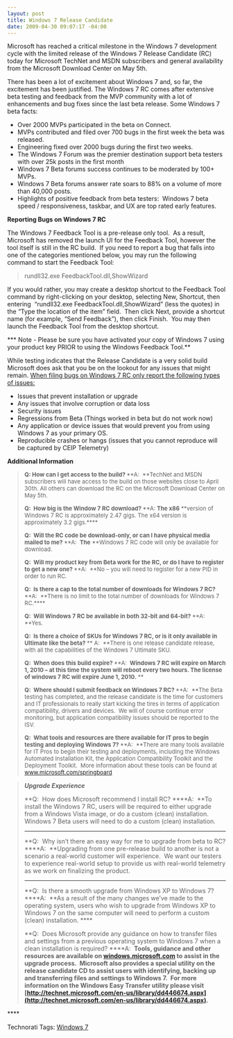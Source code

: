 ```yaml
---
layout: post
title: Windows 7 Release Candidate
date: 2009-04-30 09:07:17 -04:00
---
```


Microsoft has reached a critical milestone in the Windows 7 development cycle with the limited release of the Windows 7 Release Candidate (RC) today for Microsoft TechNet and MSDN subscribers and general availability from the Microsoft Download Center on May 5th.

There has been a lot of excitement about Windows 7 and, so far, the excitement has been justified. The Windows 7 RC comes after extensive beta testing and feedback from the MVP community with a lot of enhancements and bug fixes since the last beta release. Some Windows 7 beta facts:

*   Over 2000 MVPs participated in the beta on Connect. 
*   MVPs contributed and filed over 700 bugs in the first week the beta was released. 
*   Engineering fixed over 2000 bugs during the first two weeks. 
*   The Windows 7 Forum was the premier destination support beta testers with over 25k posts in the first month 
*   Windows 7 Beta forums success continues to be moderated by 100+ MVPs. 
*   Windows 7 Beta forums answer rate soars to 88% on a volume of more than 40,000 posts. 
*   Highlights of positive feedback from beta testers:  Windows 7 beta speed / responsiveness, taskbar, and UX are top rated early features.   

**Reporting Bugs on Windows 7 RC**

The Windows 7 Feedback Tool is a pre-release only tool.  As a result, Microsoft has removed the launch UI for the Feedback Tool, however the tool itself is still in the RC build.  If you need to report a bug that falls into one of the categories mentioned below, you may run the following command to start the Feedback Tool: 

> rundll32.exe FeedbackTool.dll,ShowWizard

If you would rather, you may create a desktop shortcut to the Feedback Tool command by right-clicking on your desktop, selecting New, Shortcut, then entering  “rundll32.exe FeedbackTool.dll,ShowWizard” (less the quotes) in the “Type the location of the item” field.  Then click Next, provide a shortcut name (for example, “Send Feedback”), then click Finish.  You may then launch the Feedback Tool from the desktop shortcut.

*** Note - Please be sure you have activated your copy of Windows 7 using your product key PRIOR to using the Windows Feedback Tool.**

While testing indicates that the Release Candidate is a very solid build Microsoft does ask that you be on the lookout for any issues that might remain. <u>When filing bugs on Windows 7 RC only report the following types of issues:</u>

*   Issues that prevent installation or upgrade 
*   Any issues that involve corruption or data loss 
*   Security issues 
*   Regressions from Beta (Things worked in beta but do not work now) 
*   Any application or device issues that would prevent you from using Windows 7 as your primary OS. 
*   Reproducible crashes or hangs (issues that you cannot reproduce will be captured by CEIP Telemetry)   

**Additional Information**

> **<font size="2">Q: How can I get access to the build?
> </font>**<font size="2">**A:  **TechNet and MSDN subscribers will have access to the build on those websites close to April 30th. All others can download the RC on the Microsoft Download Center on May 5th.</font>
> 
> **<font size="2">Q:  How big is the Window 7 RC download?
> </font>**<font size="2">**A: **The x86** **version of Windows 7 RC is approximately 2.47 gigs. The x64 version is approximately 3.2 gigs.****</font>
>    **<font size="2"></font>**
> 
> **<font size="2">Q:  Will the RC code be download-only, or can I have physical media mailed to me?
> </font>**<font size="2">**A:  **The** **Windows 7 RC code will only be available for download.  </font>
>    **<font size="2"></font>**
> 
> **<font size="2">Q:  Will my product key from Beta work for the RC, or do I have to register to get a new one?
> </font>**<font size="2">**A:  **No – you will need to register for a new PID in order to run RC. </font>
>    **<font size="2"></font>**
> 
> **<font size="2">Q:  Is there a cap to the total number of downloads for Windows 7 RC?
> </font>**<font size="2">**A:  **There is no limit to the total number of downloads for Windows 7 RC.****</font>
>    **<font size="2"></font>**
> 
> **<font size="2">Q:  Will Windows 7 RC be available in both 32-bit and 64-bit?
> </font>**<font size="2">**A:  **Yes. </font>
>    **<font size="2"></font>**
> 
> **<font size="2">Q:  Is there a choice of SKUs for Windows 7 RC, or is it only available in Ultimate like the beta? </font>**<font size="2">**
> A:  **There is one release candidate release, with all the capabilities of the Windows 7 Ultimate SKU.  </font>
>    **<font size="2"></font>**
> 
> **<font size="2">Q:  When does this build expire?
> </font>**<font size="2">**A:  **Windows 7 RC will expire on March 1, 2010 – at this time the system will reboot every two hours. The license of windows 7 RC will expire June 1, 2010.** **</font>
>    **<font size="2"></font>**
> 
> **<font size="2">Q:  Where should I submit feedback on Windows 7 RC?
> </font>**<font size="2">**A:  **The Beta testing has completed, and the release candidate is the time for customers and IT professionals to really start kicking the tires in terms of application compatibility, drivers and devices.  We will of course continue error monitoring, but application compatibility issues should be reported to the ISV. </font>
>    **<font size="2"></font>**
> 
> **<font size="2">Q:  What tools and resources are there available for IT pros to begin testing and deploying Windows 7?
> </font>**<font size="2">**A:  **There are many tools available for IT Pros to begin their testing and deployments, including the Windows Automated Installation Kit, the Application Compatibility Toolkit and the Deployment Toolkit.  More information about these tools can be found at </font>[<font size="2">www.microsoft.com/springboard</font>](http://www.microsoft.com/springboard)

> ***Upgrade Experience***
> 
> **Q:  How does Microsoft recommend I install RC?
> ****A:  **To install the Windows 7 RC, users will be required to either upgrade from a Windows Vista image, or do a custom (clean) installation.  Windows 7 Beta users will need to do a custom (clean) installation.
>    ****
> 
> **Q:  Why isn’t there an easy way for me to upgrade from beta to RC?
> ****A:  **Upgrading from one pre-release build to another is not a scenario a real-world customer will experience.  We want our testers to experience real-world setup to provide us with real-world telemetry as we work on finalizing the product.
>    ****
> 
> **Q:  Is there a smooth upgrade from Windows XP to Windows 7?
> ****A:  **As a result of the many changes we’ve made to the operating system, users who wish to upgrade from Windows XP to Windows 7 on the same computer will need to perform a custom (clean) installation. ****
> 
> **Q:  Does Microsoft provide any guidance on how to transfer files and settings from a previous operating system to Windows 7 when a clean installation is required?
> ****A:  **Tools, guidance and other resources are available on [windows.microsoft.com](http://www.microsoft.com/) to assist in the upgrade process.  Microsoft also provides a special utility on the release candidate CD to assist users with identifying, backing up and transferring files and settings to Windows 7.  For more information on the Windows Easy Transfer utility please visit [http://technet.microsoft.com/en-us/library/dd446674.aspx](http://technet.microsoft.com/en-us/library/dd446674.aspx).**

 ****  <div style="padding-bottom: 0px; margin: 0px; padding-left: 0px; padding-right: 0px; display: inline; float: none; padding-top: 0px" id="scid:0767317B-992E-4b12-91E0-4F059A8CECA8:2e2c72a3-42e3-4e53-a0e6-bf04c860ab0f" class="wlWriterEditableSmartContent">Technorati Tags: [Windows 7](http://technorati.com/tags/Windows+7)</div>
